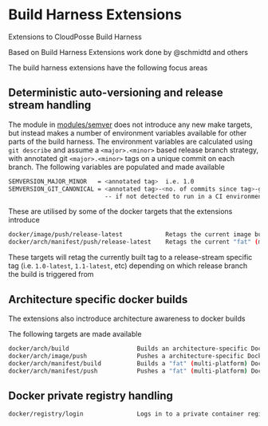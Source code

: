 # Build Harness Extensions

Extensions to CloudPosse Build Harness

Based on Build Harness Extensions work done by @schmidtd and others

The build harness extensions have the following focus areas

## Deterministic auto-versioning and release stream handling

The module in [modules/semver](modules/semver) does not introduce any new make targets, but instead makes a number of environment variables available for other parts of the build harness.
The environment variables are calculated using `git describe` and  assume a `<major>.<minor>` based release branch strategy, with annotated git `<major>.<minor>` tags on a unique commit on each branch.
The following variables are populated and made available

```bash
SEMVERSION_MAJOR_MINOR   = <annotated tag>  i.e. 1.0
SEMVERSION_GIT_CANONICAL = <annotated tag>-<no. of commits since tag>-g<first 10 chars of commit hash>. i.e. 1.0-18-g351fcf626a
                           -- if not detected to run in a CI environment a dirty hash will also be added when working with dirty git state
```

These are utilised by some of the docker targets that the extensions introduce

```bash
docker/image/push/release-latest            Retags the current image build to conventions and pushes to the target Docker registry
docker/arch/manifest/push/release-latest    Retags the current "fat" (multi-platform) Docker manifest to conventions and pushes to the target Docker registry
```

These targets will retag the currently built tag to a release-stream specific tag (i.e. `1.0-latest`, `1.1-latest`, etc) depending on which release branch the build is triggered from

## Architecture specific docker builds

The extensions also inctroduce architecture awareness to docker builds

The following targets are made available

```bash
docker/arch/build                   Builds an architecture-specific Docker image
docker/arch/image/push              Pushes a architecture-specific Docker image
docker/arch/manifest/build          Builds a "fat" (multi-platform) Docker manifest
docker/arch/manifest/push           Pushes a "fat" (multi-platform) Docker manifest
```

## Docker private registry handling

```bash
docker/registry/login               Logs in to a private container registry $(TARGET_DOCKER_REGISTRY) as $(DOCKER_USERNAME) $(DOCKER_PASSWORD)
```
